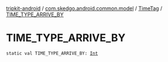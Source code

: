 [tripkit-android](../../index.md) / [com.skedgo.android.common.model](../index.md) / [TimeTag](index.md) / [TIME_TYPE_ARRIVE_BY](./-t-i-m-e_-t-y-p-e_-a-r-r-i-v-e_-b-y.md)

# TIME_TYPE_ARRIVE_BY

`static val TIME_TYPE_ARRIVE_BY: `[`Int`](https://kotlinlang.org/api/latest/jvm/stdlib/kotlin/-int/index.html)